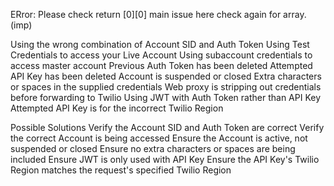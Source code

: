 ERror: Please check return [0][0] main issue here check again for array.(imp)

Using the wrong combination of Account SID and Auth Token
Using Test Credentials to access your Live Account
Using subaccount credentials to access master account
Previous Auth Token has been deleted
Attempted API Key has been deleted
Account is suspended or closed
Extra characters or spaces in the supplied credentials
Web proxy is stripping out credentials before forwarding to Twilio
Using JWT with Auth Token rather than API Key
Attempted API Key is for the incorrect Twilio Region

Possible Solutions
Verify the Account SID and Auth Token are correct
Verify the correct Account is being accessed
Ensure the Account is active, not suspended or closed
Ensure no extra characters or spaces are being included
Ensure JWT is only used with API Key
Ensure the API Key's Twilio Region matches the request's specified Twilio Region